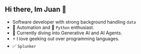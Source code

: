 ## Hi there, Im Juan 👋

- Software developer with strong background handling `data`
- 🔁 Automation and 🐍 `Python` enthusiast.
- 🌱 Currently diving into Generative AI and AI Agents.
- ⚡ I love geeking out over programming languages.
- ✅ `Splunker`
<!--
**jvardev/jvardev** is a ✨ _special_ ✨ repository because its `README.md` (this file) appears on your GitHub profile.

Here are some ideas to get you started:

- 🔭 I’m currently working on ...
- 🌱 I’m currently learning ...
- 👯 I’m looking to collaborate on ...
- 🤔 I’m looking for help with ...
- 💬 Ask me about ...
- 📫 How to reach me: ...
- 😄 Pronouns: ...
- ⚡ Fun fact: ...
-->
